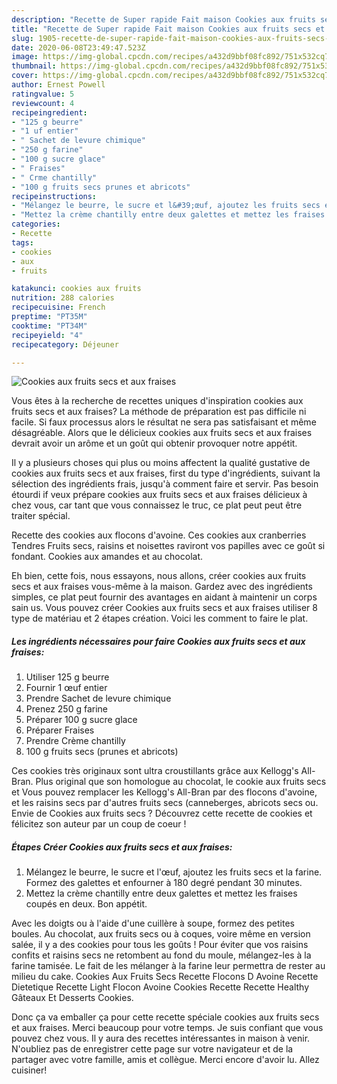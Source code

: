 ```yaml
---
description: "Recette de Super rapide Fait maison Cookies aux fruits secs et aux fraises"
title: "Recette de Super rapide Fait maison Cookies aux fruits secs et aux fraises"
slug: 1905-recette-de-super-rapide-fait-maison-cookies-aux-fruits-secs-et-aux-fraises
date: 2020-06-08T23:49:47.523Z
image: https://img-global.cpcdn.com/recipes/a432d9bbf08fc892/751x532cq70/cookies-aux-fruits-secs-et-aux-fraises-photo-principale-de-la-recette.jpg
thumbnail: https://img-global.cpcdn.com/recipes/a432d9bbf08fc892/751x532cq70/cookies-aux-fruits-secs-et-aux-fraises-photo-principale-de-la-recette.jpg
cover: https://img-global.cpcdn.com/recipes/a432d9bbf08fc892/751x532cq70/cookies-aux-fruits-secs-et-aux-fraises-photo-principale-de-la-recette.jpg
author: Ernest Powell
ratingvalue: 5
reviewcount: 4
recipeingredient:
- "125 g beurre"
- "1 uf entier"
- " Sachet de levure chimique"
- "250 g farine"
- "100 g sucre glace"
- " Fraises"
- " Crme chantilly"
- "100 g fruits secs prunes et abricots"
recipeinstructions:
- "Mélangez le beurre, le sucre et l&#39;œuf, ajoutez les fruits secs et la farine. Formez des galettes et enfourner à 180 degré pendant 30 minutes."
- "Mettez la crème chantilly entre deux galettes et mettez les fraises coupés en deux. Bon appétit."
categories:
- Recette
tags:
- cookies
- aux
- fruits

katakunci: cookies aux fruits 
nutrition: 288 calories
recipecuisine: French
preptime: "PT35M"
cooktime: "PT34M"
recipeyield: "4"
recipecategory: Déjeuner

---
```



![Cookies aux fruits secs et aux fraises](https://img-global.cpcdn.com/recipes/a432d9bbf08fc892/751x532cq70/cookies-aux-fruits-secs-et-aux-fraises-photo-principale-de-la-recette.jpg)

Vous êtes à la recherche de recettes uniques d'inspiration cookies aux fruits secs et aux fraises? La méthode de préparation est pas difficile ni facile. Si faux processus alors le résultat ne sera pas satisfaisant et même désagréable. Alors que le délicieux cookies aux fruits secs et aux fraises devrait avoir un arôme et un goût qui obtenir provoquer notre appétit.

Il y a plusieurs choses qui plus ou moins affectent la qualité gustative de cookies aux fruits secs et aux fraises, first du type d'ingrédients, suivant la sélection des ingrédients frais, jusqu'à comment faire et servir. Pas besoin étourdi if veux prépare cookies aux fruits secs et aux fraises délicieux à chez vous, car tant que vous connaissez le truc, ce plat peut peut être traiter spécial.

Recette des cookies aux flocons d&#39;avoine. Ces cookies aux cranberries Tendres Fruits secs, raisins et noisettes raviront vos papilles avec ce goût si fondant. Cookies aux amandes et au chocolat.


Eh bien, cette fois, nous essayons, nous allons, créer cookies aux fruits secs et aux fraises vous-même à la maison. Gardez avec des ingrédients simples, ce plat peut fournir des avantages en aidant à maintenir un corps sain us. Vous pouvez créer Cookies aux fruits secs et aux fraises utiliser 8 type de matériau et 2 étapes création. Voici les comment to faire le plat.

<!--inarticleads1-->

##### Les ingrédients nécessaires pour faire Cookies aux fruits secs et aux fraises:

1. Utiliser 125 g beurre
1. Fournir 1 œuf entier
1. Prendre  Sachet de levure chimique
1. Prenez 250 g farine
1. Préparer 100 g sucre glace
1. Préparer  Fraises
1. Prendre  Crème chantilly
1.  100 g fruits secs (prunes et abricots)


Ces cookies très originaux sont ultra croustillants grâce aux Kellogg&#39;s All-Bran. Plus original que son homologue au chocolat, le cookie aux fruits secs et Vous pouvez remplacer les Kellogg&#39;s All-Bran par des flocons d&#39;avoine, et les raisins secs par d&#39;autres fruits secs (canneberges, abricots secs ou. Envie de Cookies aux fruits secs ? Découvrez cette recette de cookies et félicitez son auteur par un coup de coeur ! 

<!--inarticleads2-->

##### Étapes Créer Cookies aux fruits secs et aux fraises:

1. Mélangez le beurre, le sucre et l&#39;œuf, ajoutez les fruits secs et la farine. Formez des galettes et enfourner à 180 degré pendant 30 minutes.
1. Mettez la crème chantilly entre deux galettes et mettez les fraises coupés en deux. Bon appétit.


Avec les doigts ou à l&#39;aide d&#39;une cuillère à soupe, formez des petites boules. Au chocolat, aux fruits secs ou à coques, voire même en version salée, il y a des cookies pour tous les goûts ! Pour éviter que vos raisins confits et raisins secs ne retombent au fond du moule, mélangez-les à la farine tamisée. Le fait de les mélanger à la farine leur permettra de rester au milieu du cake. Cookies Aux Fruits Secs Recette Flocons D Avoine Recette Dietetique Recette Light Flocon Avoine Cookies Recette Recette Healthy Gâteaux Et Desserts Cookies. 


Donc ça va emballer ça pour cette recette spéciale cookies aux fruits secs et aux fraises. Merci beaucoup pour votre temps. Je suis confiant que vous pouvez chez vous. Il y aura des recettes  intéressantes in maison à venir. N'oubliez pas de enregistrer cette page sur votre navigateur et de la partager avec votre famille, amis et collègue. Merci encore d'avoir lu. Allez cuisiner!
